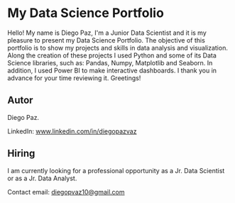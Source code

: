 # My Data Science Portfolio
Hello! My name is Diego Paz, I'm a Junior Data Scientist and it is my pleasure to present my Data Science Portfolio.
The objective of this portfolio is to show my projects and skills in data analysis and visualization. Along the creation of these projects I used Python and some of its Data Science libraries, such as: Pandas, Numpy, Matplotlib and Seaborn. In addition, I used Power BI to make interactive dashboards.
I thank you in advance for your time reviewing it. Greetings!

## Autor
Diego Paz.

LinkedIn: www.linkedin.com/in/diegopazvaz

## Hiring
I am currently looking for a professional opportunity as a Jr. Data Scientist or as a Jr. Data Analyst.

Contact email: diegopvaz10@gmail.com
